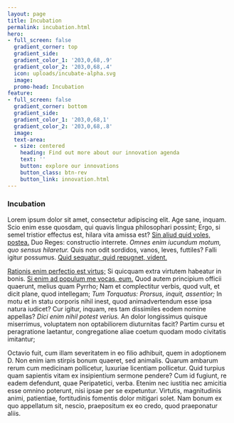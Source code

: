 ```yaml
---
layout: page
title: Incubation
permalink: incubation.html
hero:
- full_screen: false
  gradient_corner: top
  gradient_side: 
  gradient_color_1: '203,0,68,.9'
  gradient_color_2: '203,0,68,.4'
  icon: uploads/incubate-alpha.svg
  image: 
  promo-head: Incubation
feature:
- full_screen: false
  gradient_corner: bottom
  gradient_side: 
  gradient_color_1: '203,0,68,1'
  gradient_color_2: '203,0,68,.8'
  image: 
  text-area:
  - size: centered
    heading: Find out more about our innovation agenda
    text: ''
    button: explore our innovations
    button_class: btn-rev
    button_link: innovation.html
---
```


### Incubation

<p>Lorem ipsum dolor sit amet, consectetur adipiscing elit. Age sane, inquam. Scio enim esse quosdam, qui quavis lingua philosophari possint; Ergo, si semel tristior effectus est, hilara vita amissa est? <a href="http://loripsum.net/" target="_blank">Sin aliud quid voles, postea.</a> Duo Reges: constructio interrete. <i>Omnes enim iucundum motum, quo sensus hilaretur.</i> Quis non odit sordidos, vanos, leves, futtiles? Falli igitur possumus. <a href="http://loripsum.net/" target="_blank">Quid sequatur, quid repugnet, vident.</a> </p>

<p><a href="http://loripsum.net/" target="_blank">Rationis enim perfectio est virtus;</a> Si quicquam extra virtutem habeatur in bonis. <a href="http://loripsum.net/" target="_blank">Si enim ad populum me vocas, eum.</a> Quod autem principium officii quaerunt, melius quam Pyrrho; Nam et complectitur verbis, quod vult, et dicit plane, quod intellegam; <i>Tum Torquatus: Prorsus, inquit, assentior;</i> In motu et in statu corporis nihil inest, quod animadvertendum esse ipsa natura iudicet? Cur igitur, inquam, res tam dissimiles eodem nomine appellas? <i>Dici enim nihil potest verius.</i> An dolor longissimus quisque miserrimus, voluptatem non optabiliorem diuturnitas facit? Partim cursu et peragratione laetantur, congregatione aliae coetum quodam modo civitatis imitantur; </p>

<p>Octavio fuit, cum illam severitatem in eo filio adhibuit, quem in adoptionem D. Non enim iam stirpis bonum quaeret, sed animalis. Quarum ambarum rerum cum medicinam pollicetur, luxuriae licentiam pollicetur. Quid turpius quam sapientis vitam ex insipientium sermone pendere? Cum id fugiunt, re eadem defendunt, quae Peripatetici, verba. Etenim nec iustitia nec amicitia esse omnino poterunt, nisi ipsae per se expetuntur. Virtutis, magnitudinis animi, patientiae, fortitudinis fomentis dolor mitigari solet. Nam bonum ex quo appellatum sit, nescio, praepositum ex eo credo, quod praeponatur aliis. </p>
